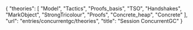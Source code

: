 {
    "theories": [
        "Model",
        "Tactics",
        "Proofs_basis",
        "TSO",
        "Handshakes",
        "MarkObject",
        "StrongTricolour",
        "Proofs",
        "Concrete_heap",
        "Concrete"
    ],
    "url": "entries/concurrentgc/theories",
    "title": "Session ConcurrentGC"
}